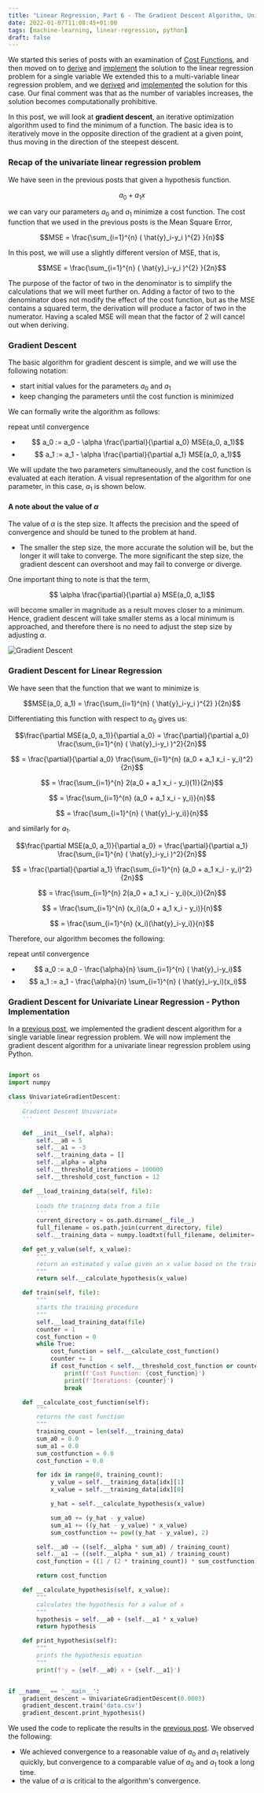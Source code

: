 ```yaml
---
title: "Linear Regression, Part 6 - The Gradient Descent Algorithm, Univariate Considerations"
date: 2022-01-07T11:08:45+01:00
tags: [machine-learning, linear-regression, python]
draft: false
---
```


We started this series of posts with an examination of [Cost Functions](/post/ml_linearreg_costfunctions), and then moved on to [derive](/post/ml_linearreg_univariatederivation) and [implement](/post/ml_linearreg_univariatepython) the solution to the linear regression problem for a single variable We extended this to a multi-variable linear regression problem, and we [derived](/post/ml_linearreg_multivariate) and [implemented](/post/ml_linearreg_multivariatepython) the solution for this case. Our final comment was that as the number of variables increases, the solution becomes computationally prohibitive.

In this post, we will look at **gradient descent**, an iterative optimization algorithm used to find the minimum of a function. The basic idea is to iteratively move in the opposite direction of the gradient at a given point, thus moving in the direction of the steepest descent.

### Recap of the univariate linear regression problem

We have seen in the previous posts that given a hypothesis function. 

$$ a_0 + a_1 x $$

we can vary our parameters $a_0$ and $a_1$ minimize a cost function. The cost function that we used in the previous posts is the Mean Square Error,

$$MSE = \frac{\sum_{i=1}^{n} ( \hat{y}_i-y_i )^{2} }{n}$$

In this post, we will use a slightly different version of MSE, that is,

$$MSE = \frac{\sum_{i=1}^{n} ( \hat{y}_i-y_i )^{2} }{2n}$$

The purpose of the factor of two in the denominator is to simplify the calculations that we will meet further on. Adding a factor of two to the denominator does not modify the effect of the cost function, but as the MSE contains a squared term, the derivation will produce a factor of two in the numerator. Having a scaled MSE will mean that the factor of 2 will cancel out when deriving.

### Gradient Descent

The basic algorithm for gradient descent is simple, and we will use the following notation:

- start initial values for the parameters $a_0$ and $a_1$
- keep changing the parameters until the cost function is minimized

We can formally write the algorithm as follows:

repeat until convergence
  - $$ a_0 := a_0 - \alpha \frac{\partial}{\partial a_0} MSE(a_0, a_1)$$
  - $$ a_1 := a_1 - \alpha \frac{\partial}{\partial a_1} MSE(a_0, a_1)$$

We will update the two parameters simultaneously, and the cost function is evaluated at each iteration. A visual representation of the algorithm for one parameter, in this case, $a_1$ is shown below.
#### A note about the value of $\alpha$

The value of $\alpha$ is the step size. It affects the precision and the speed of convergence and should be tuned to the problem at hand.

- The smaller the step size, the more accurate the solution will be, but the longer it will take to converge.
The more significant the step size, the gradient descent can overshoot and may fail to converge or diverge.

One important thing to note is that the term,

  $$  \alpha \frac{\partial}{\partial a} MSE(a_0, a_1)$$

will become smaller in magnitude as a result moves closer to a minimum. Hence, gradient descent will take smaller stems as a local minimum is approached, and therefore there is no need to adjust the step size by adjusting $\alpha$.

![Gradient Descent](/post/img/ml_linearreg_gradientdescent_fig1.jpg)


### Gradient Descent for Linear Regression

We have seen that the function that we want to minimize is

$$MSE(a_0, a_1) = \frac{\sum_{i=1}^{n} ( \hat{y}_i-y_i )^{2} }{2n}$$

Differentiating this function with respect to $a_0$ gives us:

$$\frac{\partial MSE(a_0, a_1)}{\partial a_0} = \frac{\partial}{\partial a_0} \frac{\sum_{i=1}^{n} ( \hat{y}_i-y_i )^2}{2n}$$

$$ = \frac{\partial}{\partial a_0} \frac{\sum_{i=1}^{n} (a_0 + a_1 x_i - y_i)^2}{2n}$$

$$ = \frac{\sum_{i=1}^{n} 2(a_0 + a_1 x_i - y_i)(1)}{2n}$$

$$ = \frac{\sum_{i=1}^{n} (a_0 + a_1 x_i - y_i)}{n}$$

$$ = \frac{\sum_{i=1}^{n} ( \hat{y}_i-y_i)}{n}$$

and similarly for $a_1$.

$$\frac{\partial MSE(a_0, a_1)}{\partial a_0} = \frac{\partial}{\partial a_1} \frac{\sum_{i=1}^{n} ( \hat{y}_i-y_i )^2}{2n}$$

$$ = \frac{\partial}{\partial a_1} \frac{\sum_{i=1}^{n} (a_0 + a_1 x_i - y_i)^2}{2n}$$

$$ = \frac{\sum_{i=1}^{n} 2(a_0 + a_1 x_i - y_i)(x_i)}{2n}$$

$$ = \frac{\sum_{i=1}^{n} (x_i)(a_0 + a_1 x_i - y_i)}{n}$$

$$ = \frac{\sum_{i=1}^{n} (x_i)(\hat{y}_i-y_i)}{n}$$

Therefore, our algorithm becomes the following:

repeat until convergence
  - $$ a_0 := a_0 - \frac{\alpha}{n} \sum_{i=1}^{n} ( \hat{y}_i-y_i)$$
  - $$ a_1 := a_1 - \frac{\alpha}{n} \sum_{i=1}^{n} ( \hat{y}_i-y_i)(x_i)$$


### Gradient Descent for Univariate Linear Regression - Python Implementation

In a [previous post](/post/ml_linearreg_univariatepython), we implemented the gradient descent algorithm for a single variable linear regression problem. We will now implement the gradient descent algorithm for a univariate linear regression problem using Python.

```Python

import os
import numpy

class UnivariateGradientDescent:
    '''
    Gradient Descent Univariate
    '''

    def __init__(self, alpha):
        self.__a0 = 5
        self.__a1 = -3
        self.__training_data = []
        self.__alpha = alpha
        self.__threshold_iterations = 100000
        self.__threshold_cost_function = 12

    def __load_training_data(self, file):
        '''
        Loads the training data from a file
        '''
        current_directory = os.path.dirname(__file__)
        full_filename = os.path.join(current_directory, file)
        self.__training_data = numpy.loadtxt(full_filename, delimiter=',', skiprows=1)

    def get_y_value(self, x_value):
        """
        return an estimated y value given an x value based on the training results
        """
        return self.__calculate_hypothesis(x_value)

    def train(self, file):
        """
        starts the training procedure
        """
        self.__load_training_data(file)
        counter = 1
        cost_function = 0
        while True:
            cost_function = self.__calculate_cost_function()
            counter += 1
            if cost_function < self.__threshold_cost_function or counter > self.__threshold_iterations:
                print(f'Cost Function: {cost_function}')
                print(f'Iterations: {counter}')
                break

    def __calculate_cost_function(self):
        """
        returns the cost function
        """
        training_count = len(self.__training_data)
        sum_a0 = 0.0
        sum_a1 = 0.0
        sum_costfunction = 0.0
        cost_function = 0.0

        for idx in range(0, training_count):
            y_value = self.__training_data[idx][1]
            x_value = self.__training_data[idx][0]

            y_hat = self.__calculate_hypothesis(x_value)

            sum_a0 += (y_hat - y_value)
            sum_a1 += ((y_hat - y_value) * x_value)
            sum_costfunction += pow((y_hat - y_value), 2)

        self.__a0 -= ((self.__alpha * sum_a0) / training_count)
        self.__a1 -= ((self.__alpha * sum_a1) / training_count)
        cost_function = ((1 / (2 * training_count)) * sum_costfunction)

        return cost_function

    def __calculate_hypothesis(self, x_value):
        """
        calculates the hypothesis for a value of x
        """
        hypothesis = self.__a0 + (self.__a1 * x_value)
        return hypothesis

    def print_hypothesis(self):
        """
        prints the hypothesis equation
        """
        print(f'y = {self.__a0} x + {self.__a1}')


if __name__ == '__main__':
    gradient_descent = UnivariateGradientDescent(0.0003)
    gradient_descent.train('data.csv')
    gradient_descent.print_hypothesis()

```

We used the code to replicate the results in the [previous post](/post/ml_linearreg_univariatepython). We observed the following:
- We achieved convergence to a reasonable value of $a_0$ and $a_1$ relatively quickly, but convergence to a comparable value of $a_0$ and $a_1$ took a long time.
- the value of $\alpha$ is critical to the algorithm's convergence.